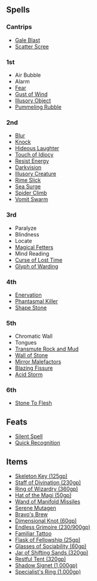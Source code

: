 ## Spells

### Cantrips

- [Gale Blast](https://2e.aonprd.com/Spells.aspx?ID=917)
- [Scatter Scree](https://2e.aonprd.com/Spells.aspx?ID=990)

### 1st

- Air Bubble
- Alarm
- [Fear](https://pf2.d20pfsrd.com/spell/fear/)
- [Gust of Wind](https://pf2.d20pfsrd.com/spell/gust-of-wind/)
- [Illusory Object](https://pf2.d20pfsrd.com/spell/illusory-object)
- [Pummeling Rubble](https://2e.aonprd.com/Spells.aspx?ID=708)

### 2nd


- [Blur](https://pf2.d20pfsrd.com/spell/blur/)
- [Knock](https://pf2.d20pfsrd.com/spell/knock/)
- [Hideous Laughter](https://pf2.d20pfsrd.com/spell/hideous-laughter/)
- [Touch of Idiocy](https://2e.aonprd.com/Spells.aspx?ID=341)
- [Resist Energy](https://pf2.d20pfsrd.com/spell/resist-energy/)
- [Darkvision](https://pf2.d20pfsrd.com/spell/darkvision/)
- [Illusory Creature](https://2e.aonprd.com/Spells.aspx?ID=158)
- [Rime Slick](https://pf2.d20pfsrd.com/spell/rime-slick/)
- [Sea Surge](https://pf2.d20pfsrd.com/spell/sea-surge/)
- [Spider Climb](https://pf2.d20pfsrd.com/spell/spider-climb/)
- [Vomit Swarm](https://pf2.d20pfsrd.com/spell/vomit-swarm/)

### 3rd

- Paralyze
- Blindness
- Locate
- [Magical Fetters](https://2e.aonprd.com/Spells.aspx?ID=821)
- Mind Reading
- [Curse of Lost Time](http://2e.aonprd.com/Spells.aspx?ID=683)
- [Glyph of Warding](https://pf2.d20pfsrd.com/spell/glyph-of-warding/)

### 4th

- [Enervation](https://pf2.d20pfsrd.com/spell/enervation/)
- [Phantasmal Killer](https://pf2.d20pfsrd.com/spell/phantasmal-killer/)
- [Shape Stone](https://pf2.d20pfsrd.com/spell/shape-stone/)

### 5th

- Chromatic Wall
- Tongues
- [Transmute Rock and Mud](https://pf2.d20pfsrd.com/spell/transmute-rock-and-mud/)
- [Wall of Stone](https://pf2.d20pfsrd.com/spell/wall-of-stone/)
- [Mirror Malefactors](https://2e.aonprd.com/Spells.aspx?ID=950)
- [Blazing Fissure](https://2e.aonprd.com/Spells.aspx?ID=870)
- [Acid Storm](https://2e.aonprd.com/Spells.aspx?ID=564)

### 6th

- [Stone To Flesh](https://pf2.d20pfsrd.com/spell/stone-to-flesh/)

## Feats

- [Silent Spell](https://2e.aonprd.com/Feats.aspx?ID=644)
- [Quick Recognition](https://pf2.d20pfsrd.com/feat/quick-recognition/)

## Items

- [Skeleton Key (125gp)](https://2e.aonprd.com/Equipment.aspx?ID=266)
- [Staff of Divination (230gp)](https://2e.aonprd.com/Equipment.aspx?ID=353)
- [Ring of Wizardry (360gp)](https://2e.aonprd.com/Equipment.aspx?ID=462)
- [Hat of the Magi (50gp)](https://2e.aonprd.com/Equipment.aspx?ID=443)
- [Wand of Manifold Missiles](https://2e.aonprd.com/Equipment.aspx?ID=370)
- [Serene Mutagen](https://2e.aonprd.com/Equipment.aspx?ID=100)
- [Bravo's Brew](https://2e.aonprd.com/Equipment.aspx?ID=84)
- [Dimensional Knot (60gp)](https://2e.aonprd.com/Equipment.aspx?ID=1004)
- [Endless Grimoire (230/900gp)](https://2e.aonprd.com/Equipment.aspx?ID=992)
- [Familiar Tattoo](https://2e.aonprd.com/Equipment.aspx?ID=998)
- [Flask of Fellowship (25gp)](https://2e.aonprd.com/Equipment.aspx?ID=1056)
- [Glasses of Sociability (60gp)](https://2e.aonprd.com/Equipment.aspx?ID=1057)
- [Jar of Shifting Sands (320gp)](https://2e.aonprd.com/Equipment.aspx?ID=1064)
- [Restful Tent (320gp)](https://2e.aonprd.com/Equipment.aspx?ID=1071)
- [Shadow Signet (1,000gp)](https://2e.aonprd.com/Equipment.aspx?ID=1073)
- [Specialist's Ring (1,000gp)](https://2e.aonprd.com/Equipment.aspx?ID=1077)
